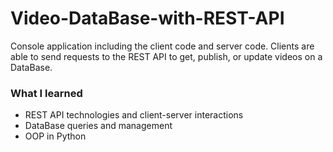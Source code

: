 # Video-DataBase-with-REST-API
Console application including the client code and server code. Clients are able to send requests to the REST API to get, publish, or update videos on a DataBase.

### What I learned
 - REST API technologies and client-server interactions
 - DataBase queries and management
 - OOP in Python
